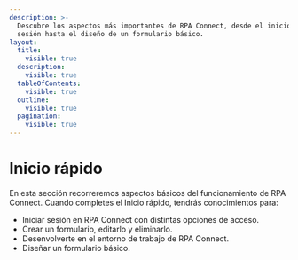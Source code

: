 ```yaml
---
description: >-
  Descubre los aspectos más importantes de RPA Connect, desde el inicio de
  sesión hasta el diseño de un formulario básico.
layout:
  title:
    visible: true
  description:
    visible: true
  tableOfContents:
    visible: true
  outline:
    visible: true
  pagination:
    visible: true
---
```


# Inicio rápido

En esta sección recorreremos aspectos básicos del funcionamiento de RPA Connect. Cuando completes el Inicio rápido, tendrás conocimientos para:

* Iniciar sesión en RPA Connect con distintas opciones de acceso.
* Crear un formulario, editarlo y eliminarlo.
* Desenvolverte en el entorno de trabajo de RPA Connect.
* Diseñar un formulario básico.
